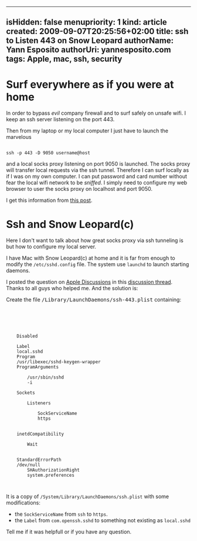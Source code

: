 -----
isHidden:       false
menupriority:   1
kind:           article
created:           2009-09-07T20:25:56+02:00
title: ssh to Listen 443 on Snow Leopard
authorName: Yann Esposito
authorUri: yannesposito.com
tags: Apple, mac, ssh, security 
-----
# Surf everywhere as if you were at home

In order to bypass *evil* company firewall and to surf safely on unsafe <sc>wifi</sc>. I keep an ssh server listening on the port 443.

Then from my laptop or my local computer I just have to launch the marvelous

<div>
<code class="zsh">
ssh -p 443 -D 9050 username@host
</code>
</div>

and a local <sc>socks</sc> proxy listening on port 9050 is launched. The <sc>socks</sc> proxy will transfer local requests via the ssh tunnel. Therefore I can surf locally as if I was on my own computer. I can put password and card number without fear the local <sc>wifi</sc> network to be *sniffed*. I simply need to configure my web browser to user the <sc>socks</sc> proxy on localhost and port 9050.

I get this information from [this post](http://dltj.org/article/ssh-as-socks-proxy/).

# Ssh and Snow Leopard(c)

Here I don't want to talk about how great <sc>socks</sc> proxy via ssh tunneling is but how to configure my local server.

I have Mac with Snow Leopard(c) at home and it is far from enough to modify the `/etc/sshd.config` file. The system use `launchd` to launch starting daemons.

I posted the question on [Apple Discussions](discussions.apple.com) in this [discussion thread](http://discussions.apple.com/thread.jspa?messageID=10141032). Thanks to all guys who helped me. And the solution is:

Create the file <tt>/Library/LaunchDaemons/ssh-443.plist</tt> containing:

<div>
<code class="xml" file="ssh-443.plist">
<?xml version="1.0" encoding="UTF-8"?>
<!DOCTYPE plist PUBLIC "-//Apple Computer//DTD PLIST 1.0//EN" "http://www.apple.com/DTDs/PropertyList-1.0.dtd">
<plist version="1.0">
<dict>
	<key>Disabled</key>
	<false/>
	<key>Label</key>
	<string>local.sshd</string>
	<key>Program</key>
	<string>/usr/libexec/sshd-keygen-wrapper</string>
	<key>ProgramArguments</key>
	<array>
		<string>/usr/sbin/sshd</string>
		<string>-i</string>
	</array>
	<key>Sockets</key>
	<dict>
		<key>Listeners</key>
		<dict>
			<key>SockServiceName</key>
			<string>https</string>
		</dict>
	</dict>
	<key>inetdCompatibility</key>
	<dict>
		<key>Wait</key>
		<false/>
	</dict>
	<key>StandardErrorPath</key>
	<string>/dev/null</string>
        <key>SHAuthorizationRight</key>
        <string>system.preferences</string>
</dict>
</plist>
</code>
</div>

It is a copy of `/System/Library/LaunchDaemons/ssh.plist` with some modifications:

  - the `SockServiceName` from `ssh` to `https`.
  - the `Label` from `com.openssh.sshd` to something not existing as `local.sshd`

Tell me if it was helpfull or if you have any question.
